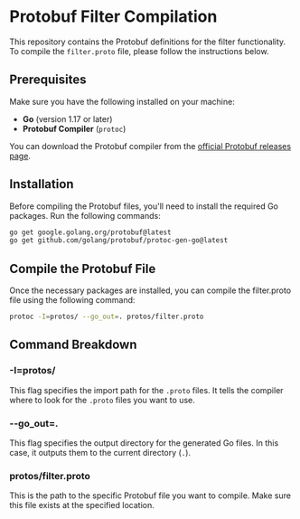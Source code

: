 # Protobuf Filter Compilation

This repository contains the Protobuf definitions for the filter functionality. To compile the `filter.proto` file, please follow the instructions below.

## Prerequisites

Make sure you have the following installed on your machine:

- **Go** (version 1.17 or later)
- **Protobuf Compiler** (`protoc`)

You can download the Protobuf compiler from the [official Protobuf releases page](https://github.com/protocolbuffers/protobuf/releases).

## Installation

Before compiling the Protobuf files, you'll need to install the required Go packages. Run the following commands:

```bash
go get google.golang.org/protobuf@latest
go get github.com/golang/protobuf/protoc-gen-go@latest
```

## Compile the Protobuf File

Once the necessary packages are installed, you can compile the filter.proto file using the following command:
```bash
protoc -I=protos/ --go_out=. protos/filter.proto
```
## Command Breakdown

### -I=protos/
This flag specifies the import path for the `.proto` files. It tells the compiler where to look for the `.proto` files you want to use.

### --go_out=.
This flag specifies the output directory for the generated Go files. In this case, it outputs them to the current directory (`.`).

### protos/filter.proto
This is the path to the specific Protobuf file you want to compile. Make sure this file exists at the specified location.